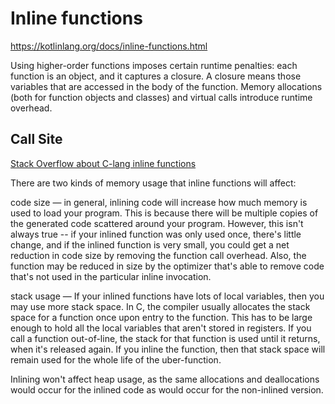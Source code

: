 # Inline functions

https://kotlinlang.org/docs/inline-functions.html

Using higher-order functions imposes certain runtime penalties: each function is an object, and it captures a closure. A closure means those variables that are accessed in the body of the function. Memory allocations (both for function objects and classes) and virtual calls introduce runtime overhead.

## Call Site

[Stack Overflow about C-lang inline functions](https://stackoverflow.com/questions/280173/c-inline-functions-and-memory-use)

There are two kinds of memory usage that inline functions will affect:

code size — in general, inlining code will increase how much memory is used to load your program. This is because there will be multiple copies of the generated code scattered around your program. However, this isn't always true -- if your inlined function was only used once, there's little change, and if the inlined function is very small, you could get a net reduction in code size by removing the function call overhead. Also, the function may be reduced in size by the optimizer that's able to remove code that's not used in the particular inline invocation.

stack usage — If your inlined functions have lots of local variables, then you may use more stack space. In C, the compiler usually allocates the stack space for a function once upon entry to the function. This has to be large enough to hold all the local variables that aren't stored in registers. If you call a function out-of-line, the stack for that function is used until it returns, when it's released again. If you inline the function, then that stack space will remain used for the whole life of the uber-function.

Inlining won't affect heap usage, as the same allocations and deallocations would occur for the inlined code as would occur for the non-inlined version.
